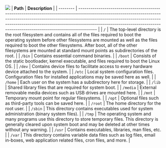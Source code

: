 ![](Image%202.png)
| **Path** | **Description**                                                                                                                                                                                                                                                                                                                   |
| -------- | --------------------------------------------------------------------------------------------------------------------------------------------------------------------------------------------------------------------------------------------------------------------------------------------------------------------------------- |
| `/`      | The top-level directory is the root filesystem and contains all of the files required to boot the operating system before other filesystems are mounted as well as the files required to boot the other filesystems. After boot, all of the other filesystems are mounted at standard mount points as subdirectories of the root. |
| `/bin`   | Contains essential command binaries.                                                                                                                                                                                                                                                                                              |
| `/boot`  | Consists of the static bootloader, kernel executable, and files required to boot the Linux OS.                                                                                                                                                                                                                                    |
| `/dev`   | Contains device files to facilitate access to every hardware device attached to the system.                                                                                                                                                                                                                                       |
| `/etc`   | Local system configuration files. Configuration files for installed applications may be saved here as well.                                                                                                                                                                                                                       |
| `/home`  | Each user on the system has a subdirectory here for storage.                                                                                                                                                                                                                                                                      |
| `/lib`   | Shared library files that are required for system boot.                                                                                                                                                                                                                                                                           |
| `/media` | External removable media devices such as USB drives are mounted here.                                                                                                                                                                                                                                                             |
| `/mnt`   | Temporary mount point for regular filesystems.                                                                                                                                                                                                                                                                                    |
| `/opt`   | Optional files such as third-party tools can be saved here.                                                                                                                                                                                                                                                                       |
| `/root`  | The home directory for the root user.                                                                                                                                                                                                                                                                                             |
| `/sbin`  | This directory contains executables used for system administration (binary system files).                                                                                                                                                                                                                                         |
| `/tmp`   | The operating system and many programs use this directory to store temporary files. This directory is generally cleared upon system boot and may be deleted at other times without any warning.                                                                                                                                   |
| `/usr`   | Contains executables, libraries, man files, etc.                                                                                                                                                                                                                                                                                  |
| `/var`   | This directory contains variable data files such as log files, email in-boxes, web application related files, cron files, and more.                                                                                                                                                                                               |

